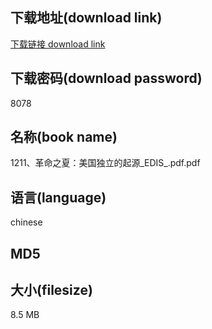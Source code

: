 ## 下载地址(download link)
[下载链接 download link](https://tutu365.netlify.app/?s=1211%E3%80%81%E9%9D%A9%E5%91%BD%E4%B9%8B%E5%A4%8F%EF%BC%9A%E7%BE%8E%E5%9B%BD%E7%8B%AC%E7%AB%8B%E7%9A%84%E8%B5%B7%E6%BA%90_EDIS_.pdf)

## 下载密码(download password)
8078

## 名称(book name)
1211、革命之夏：美国独立的起源_EDIS_.pdf.pdf

## 语言(language)
chinese

## MD5


## 大小(filesize)
8.5 MB
